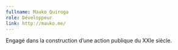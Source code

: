 ```yaml
---
fullname: Mauko Quiroga
role: Développeur
link: http://mauko.me/
---
```


Engagé dans la construction d’une action publique du XXIe siècle.

